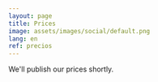 ```yaml
---
layout: page
title: Prices
image: assets/images/social/default.png
lang: en
ref: precios
---
```


We'll publish our prices shortly.
